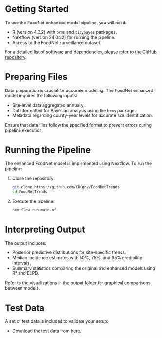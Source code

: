 # Getting Started
To use the FoodNet enhanced model pipeline, you will need:
- R (version 4.3.2) with `brms` and `tidybayes` packages.
- Nextflow (version 24.04.2) for running the pipeline.
- Access to the FoodNet surveillance dataset.

For a detailed list of software and dependencies, please refer to the [GitHub repository](https://github.com/CDCgov/FoodNetTrends).

# Preparing Files
Data preparation is crucial for accurate modeling. The FoodNet enhanced model requires the following inputs:
- Site-level data aggregated annually.
- Data formatted for Bayesian analysis using the `brms` package.
- Metadata regarding county-year levels for accurate site identification.

Ensure that data files follow the specified format to prevent errors during pipeline execution.

# Running the Pipeline
The enhanced FoodNet model is implemented using Nextflow. To run the pipeline:
1. Clone the repository:
   ```bash
   git clone https://github.com/CDCgov/FoodNetTrends
   cd FoodNetTrends
   
3. Execute the pipeline:
   ```bash
   nextflow run main.nf
   
# Interpreting Output
The output includes:
- Posterior predictive distributions for site-specific trends.
- Median incidence estimates with 50%, 75%, and 95% credibility intervals.
- Summary statistics comparing the original and enhanced models using R² and ELPD.

Refer to the visualizations in the output folder for graphical comparisons between models.

# Test Data
A set of test data is included to validate your setup:
- Download the test data from [here](https://github.com/CDCgov/FoodNetTrends/test_data).
